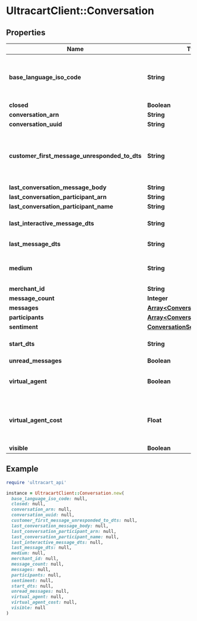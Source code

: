 # UltracartClient::Conversation

## Properties

| Name | Type | Description | Notes |
| ---- | ---- | ----------- | ----- |
| **base_language_iso_code** | **String** | The base language iso code for the StoreFront that everything is translated into | [optional] |
| **closed** | **Boolean** |  | [optional] |
| **conversation_arn** | **String** |  | [optional] |
| **conversation_uuid** | **String** |  | [optional] |
| **customer_first_message_unresponded_to_dts** | **String** | Date/time of the first customer message that is unresponded to. | [optional] |
| **last_conversation_message_body** | **String** |  | [optional] |
| **last_conversation_participant_arn** | **String** |  | [optional] |
| **last_conversation_participant_name** | **String** |  | [optional] |
| **last_interactive_message_dts** | **String** | Last interactive message date/time | [optional] |
| **last_message_dts** | **String** | Last message date/time | [optional] |
| **medium** | **String** | The communication medium of the customer. | [optional] |
| **merchant_id** | **String** |  | [optional] |
| **message_count** | **Integer** |  | [optional] |
| **messages** | [**Array&lt;ConversationMessage&gt;**](ConversationMessage.md) |  | [optional] |
| **participants** | [**Array&lt;ConversationParticipant&gt;**](ConversationParticipant.md) |  | [optional] |
| **sentiment** | [**ConversationSentiment**](ConversationSentiment.md) |  | [optional] |
| **start_dts** | **String** | Start of the conversation date/time | [optional] |
| **unread_messages** | **Boolean** |  | [optional] |
| **virtual_agent** | **Boolean** | True if a virtual agent answered the conversation | [optional] |
| **virtual_agent_cost** | **Float** | The cost of this conversation performed by the virtual agent | [optional] |
| **visible** | **Boolean** |  | [optional] |

## Example

```ruby
require 'ultracart_api'

instance = UltracartClient::Conversation.new(
  base_language_iso_code: null,
  closed: null,
  conversation_arn: null,
  conversation_uuid: null,
  customer_first_message_unresponded_to_dts: null,
  last_conversation_message_body: null,
  last_conversation_participant_arn: null,
  last_conversation_participant_name: null,
  last_interactive_message_dts: null,
  last_message_dts: null,
  medium: null,
  merchant_id: null,
  message_count: null,
  messages: null,
  participants: null,
  sentiment: null,
  start_dts: null,
  unread_messages: null,
  virtual_agent: null,
  virtual_agent_cost: null,
  visible: null
)
```

